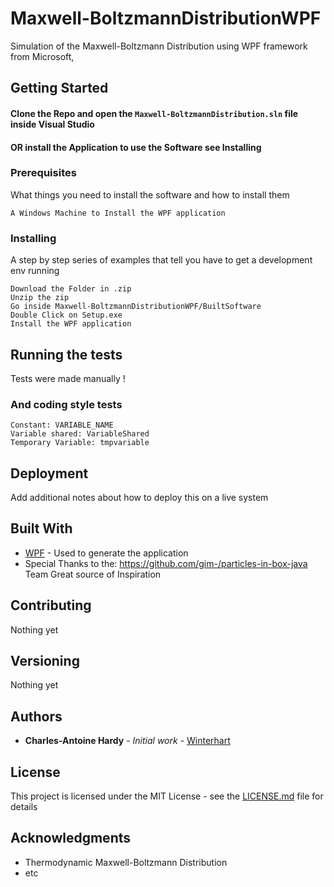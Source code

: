 # Maxwell-BoltzmannDistributionWPF

Simulation of the Maxwell-Boltzmann Distribution using WPF framework from Microsoft,


## Getting Started

#### Clone the Repo and open the `Maxwell-BoltzmannDistribution.sln` file inside Visual Studio
####  OR install the Application to use the Software see Installing

### Prerequisites

What things you need to install the software and how to install them

```
A Windows Machine to Install the WPF application
```

### Installing

A step by step series of examples that tell you have to get a development env running
```
Download the Folder in .zip
Unzip the zip
Go inside Maxwell-BoltzmannDistributionWPF/BuiltSoftware
Double Click on Setup.exe
Install the WPF application

```

## Running the tests

Tests were made manually !

### And coding style tests

```
Constant: VARIABLE_NAME
Variable shared: VariableShared
Temporary Variable: tmpvariable
```

## Deployment

Add additional notes about how to deploy this on a live system

## Built With

* [WPF](https://msdn.microsoft.com/en-us/library/ms754130(v=vs.110).aspx) - Used to generate the application
* Special Thanks to the: https://github.com/gim-/particles-in-box-java Team Great source of Inspiration

## Contributing

 Nothing yet

## Versioning

Nothing yet 

## Authors

* **Charles-Antoine Hardy** - *Initial work* - [Winterhart](https://github.com/Winterhart)


## License

This project is licensed under the MIT License - see the [LICENSE.md](LICENSE.md) file for details

## Acknowledgments

* Thermodynamic Maxwell-Boltzmann Distribution
* etc

